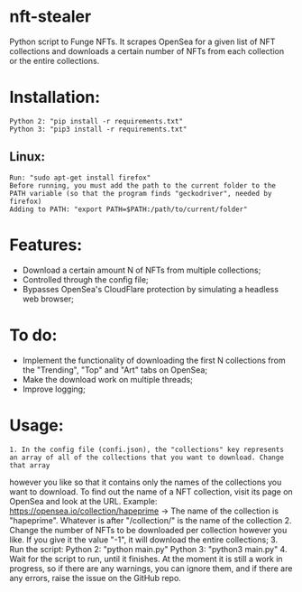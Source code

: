 # nft-stealer
Python script to Funge NFTs. It scrapes OpenSea for a given list of NFT collections and downloads a certain number of NFTs from each collection
or the entire collections.

# Installation:
    Python 2: "pip install -r requirements.txt"
    Python 3: "pip3 install -r requirements.txt"
## Linux:
    Run: "sudo apt-get install firefox"
    Before running, you must add the path to the current folder to the PATH variable (so that the program finds "geckodriver", needed by firefox)
    Adding to PATH: "export PATH=$PATH:/path/to/current/folder"

# Features:
- Download a certain amount N of NFTs from multiple collections;
- Controlled through the config file;
- Bypasses OpenSea's CloudFlare protection by simulating a headless web browser;

# To do:
- Implement the functionality of downloading the first N collections from the "Trending", "Top" and "Art" tabs on OpenSea;
- Make the download work on multiple threads;
- Improve logging;

# Usage:
    1. In the config file (confi.json), the "collections" key represents an array of all of the collections that you want to download. Change that array
however you like so that it contains only the names of the collections you want to download.
To find out the name of a NFT collection, visit its page on OpenSea and look at the URL.
Example: https://opensea.io/collection/hapeprime -> The name of the collection is "hapeprime". Whatever is after "/collection/" is the name of the collection
    2. Change the number of NFTs to be downloaded per collection however you like. If you give it the value "-1", it will download the entire collections;
    3. Run the script:
        Python 2: "python main.py"
        Python 3: "python3 main.py"
    4. Wait for the script to run, until it finishes. At the moment it is still a work in progress, so if there are any warnings, you can ignore them,
and if there are any errors, raise the issue on the GitHub repo.